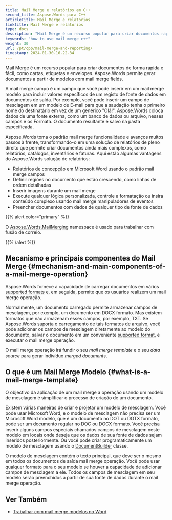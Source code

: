 ```yaml
---
title: Mail Merge e relatórios em C++
second_title: Aspose.Words para C++
articleTitle: Mail Merge e relatórios
linktitle: Mail Merge e relatórios
type: docs
description: "Mail Merge é um recurso popular para criar documentos rapidamente usando C++. Aspose.Words para C++ toma o padrão mail merge funcionalidade e avanços muitos passos à frente, transformando-o em uma solução de relatórios de pleno direito que permite criar documentos ainda mais complexos, como relatórios, catálogos, inventários e faturas."
keywords: "how to use mail merge c++"
weight: 30
url: /pt/cpp/mail-merge-and-reporting/
timestamp: 2024-01-30-16-22-34
---
```


Mail Merge é um recurso popular para criar documentos de forma rápida e fácil, como cartas, etiquetas e envelopes. Aspose.Words permite gerar documentos a partir de modelos com mail merge fields.

A mail merge campo é um campo que você pode inserir em um mail merge modelo para incluir valores específicos de um registo de fonte de dados em documentos de saída. Por exemplo, você pode inserir um campo de mesclagem em um modelo de E-mail para que a saudação tenha o primeiro nome do destinatário em vez de um genérico "Olá!". Aspose.Words coloca dados de uma fonte externa, como um banco de dados ou arquivo, nesses campos e os Formata. O documento resultante é salvo na pasta especificada.

Aspose.Words toma o padrão mail merge funcionalidade e avanços muitos passos à frente, transformando-o em uma solução de relatórios de pleno direito que permite criar documentos ainda mais complexos, como relatórios, catálogos, inventários e faturas. Aqui estão algumas vantagens do Aspose.Words solução de relatórios:

- Relatórios de concepção em Microsoft Word usando o padrão mail merge campos
- Definir regiões no documento que estão crescendo, como linhas de ordem detalhadas
- Inserir imagens durante um mail merge
- Execute qualquer lógica personalizada, controle a formatação ou insira conteúdo complexo usando mail merge manipuladores de eventos
- Preencher documentos com dados de qualquer tipo de fonte de dados

{{% alert color="primary" %}}

O [Aspose.Words.MailMerging](https://reference.aspose.com/words/cpp/aspose.words.mailmerging/) namespace é usado para trabalhar com fusão de correio.

{{% /alert %}}

## Mecanismo e principais componentes do Mail Merge {#mechanism-and-main-components-of-a-mail-merge-operation}

Aspose.Words fornece a capacidade de carregar documentos em vários [supported formats](https://reference.aspose.com/words/cpp/aspose.words/loadformat/) e, em seguida, permite que os usuários realizem um mail merge operação.

Normalmente, um documento carregado permite armazenar campos de mesclagem, por exemplo, um documento em DOCX formato. Mas existem formatos que não armazenam esses campos, por exemplo, TXT. Se Aspose.Words suporta o carregamento de tais formatos de arquivo, você pode adicionar os campos de mesclagem diretamente ao modelo do documento, salvar o documento em um conveniente [supported format](https://reference.aspose.com/words/cpp/aspose.words/saveformat/), e executar o mail merge operação.

O mail merge operação irá fundir o seu *mail merge template* e o seu *data source* para gerar indivíduo *merged documents*.

## O que é um Mail Merge Modelo {#what-is-a-mail-merge-template}

O objectivo da aplicação de um mail merge a operação usando um modelo de mesclagem é simplificar o processo de criação de um documento.

Existem várias maneiras de criar e projetar um modelo de mesclagem. Você pode usar Microsoft Word, e o modelo de mesclagem não precisa ser um Microsoft Word modelo, que é um documento no DOT ou DOTX formato, pode ser um documento regular no DOC ou DOCX formato. Você precisa inserir alguns campos especiais chamados campos de mesclagem neste modelo em locais onde deseja que os dados de sua fonte de dados sejam inseridos posteriormente. Ou você pode criar programaticamente um modelo de mesclagem usando o [DocumentBuilder](https://reference.aspose.com/words/cpp/aspose.words/documentbuilder/) classe.

O modelo de mesclagem contém o texto principal, que deve ser o mesmo em todos os documentos de saída mail merge operação. Você pode usar qualquer formato para o seu modelo se houver a capacidade de adicionar campos de mesclagem a ele. Todos os campos de mesclagem em seu modelo serão preenchidos a partir de sua fonte de dados durante o mail merge operação.


## Ver Também

- [Trabalhar com mail merge modelos no Word](https://docs.microsoft.com/en-us/power-platform/admin/work-mail-merge-templates)
